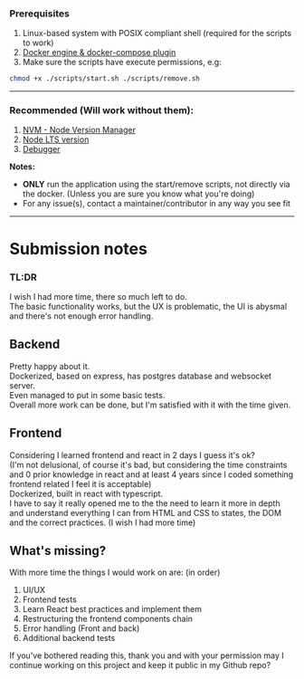 ### Prerequisites

1. Linux-based system with POSIX compliant shell (required for the scripts to work)
2. [Docker engine & docker-compose plugin](../../tools/docker.md)
3. Make sure the scripts have execute permissions, e.g:

```bash
chmod +x ./scripts/start.sh ./scripts/remove.sh
```

---

### Recommended (Will work without them):

1. [NVM - Node Version Manager](https://github.com/nvm-sh/nvm#installing-and-updating)
2. [Node LTS version](https://github.com/nvm-sh/nvm#long-term-support)
3. [Debugger](../../web/node/debugger/typescript/README.md)

**Notes:**

- **ONLY** run the application using the start/remove scripts, not directly via
  the docker. (Unless you are sure you know what you're doing)
- For any issue(s), contact a maintainer/contributor in any way you see fit

---

# Submission notes

### TL:DR

I wish I had more time, there so much left to do.  
The basic functionality works, but the UX is problematic, the UI is abysmal
and there's not enough error handling.

## Backend

Pretty happy about it.  
Dockerized, based on express, has postgres database and websocket server.  
Even managed to put in some basic tests.  
Overall more work can be done, but I'm satisfied with it with the time given.

## Frontend

Considering I learned frontend and react in 2 days I guess it's ok?  
(I'm not delusional, of course it's bad, but considering the time constraints
and 0 prior knowledge in react and at least 4 years since I coded something
frontend related I feel it is acceptable)  
Dockerized, built in react with typescript.  
I have to say it really opened me to the the need to learn it more in
depth and understand everything I can from HTML and CSS to states, the DOM and
the correct practices. (I wish I had more time)

## What's missing?

With more time the things I would work on are: (in order)

1. UI/UX
2. Frontend tests
3. Learn React best practices and implement them
4. Restructuring the frontend components chain
5. Error handling (Front and back)
6. Additional backend tests

If you've bothered reading this, thank you and with your permission may I continue
working on this project and keep it public in my Github repo?
